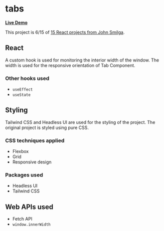 # tabs

[**Live Demo**](https://nickau309.github.io/tabs/)

This project is 6/15 of [15 React projects from John Smilga](https://github.com/john-smilga/react-projects).

## React
A custom hook is used for monitoring the interior width of the window. The width is used for the responsive orientation of Tab Component.

### Other hooks used
- `useEffect`
- `useState`

## Styling
Tailwind CSS and Headless UI are used for the styling of the project. The original project is styled using pure CSS. 

### CSS techniques applied
- Flexbox
- Grid
- Responsive design

### Packages used
- Headless UI
- Tailwind CSS

## Web APIs used
- Fetch API
- `window.innerWidth`
